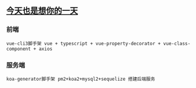 ## [今天也是想你的一天](https://www.wujianbo.com?_blank)

### 前端

    vue-cli3脚手架 vue + typescript + vue-property-decorator + vue-class-component + axios

### 服务端

    koa-generator脚手架 pm2+koa2+mysql2+sequelize 搭建后端服务
